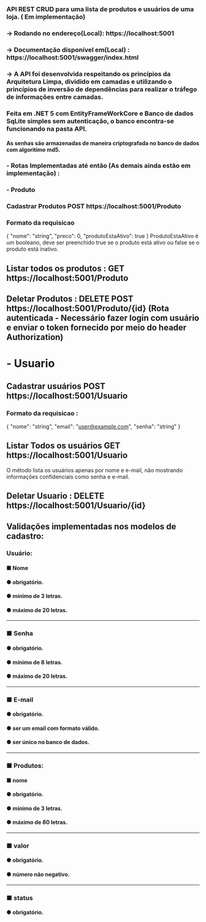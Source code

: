 ### API REST CRUD para uma lista de produtos e usuários de uma loja. ( Em implementação) 
### -> Rodando no endereço(Local): https://localhost:5001
### -> Documentação disponível em(Local) : https://localhost:5001/swagger/index.html
### -> A API foi desenvolvida respeitando os princípios da Arquitetura Limpa, dividido em camadas e utilizando o princípios de inversão de dependências para realizar o tráfego de informações entre camadas.
### Feita em .NET 5 com EntityFrameWorkCore e Banco de dados SqLite simples sem autenticação, o banco encontra-se funcionando na pasta API. 
#### As senhas são armazenadas de maneira criptografada no banco de dados com algoritimo md5.

### - Rotas Implementadas até então (As demais  ainda estão em implementação) : 
### - Produto
### Cadastrar Produtos POST https://localhost:5001/Produto
### Formato da requisicao 

{
  "nome": "string",
  "preco": 0,
  "produtoEstaAtivo": true
}
ProdutoEstaAtivo é um booleano, deve ser preenchido true se o produto está ativo ou false se o produto está inativo.


##  Listar todos os produtos : GET https://localhost:5001/Produto 
## Deletar Produtos : DELETE POST https://localhost:5001/Produto/{id} (Rota autenticada - Necessário fazer login com usuário e enviar o token fornecido por meio do header Authorization)

# - Usuario
## Cadastrar usuários POST https://localhost:5001/Usuario
### Formato da requisicao :
{
  "nome": "string",
  "email": "user@example.com",
  "senha": "string"
}
## Listar Todos os usuários GET https://localhost:5001/Usuario
O método lista os usuários apenas por nome e e-mail, não mostrando informações confidenciais como senha e e-mail.
## Deletar Usuario : DELETE https://localhost:5001/Usuario/{id}

## Validações implementadas nos modelos de cadastro:
### Usuário:
#### ■ Nome
#### ● obrigatório.
#### ● mínimo de 3 letras. 
#### ● máximo de 20 letras.
----------------------------
### ■ Senha
#### ● obrigatório.
#### ● mínimo de 8 letras.
#### ● máximo de 20 letras.
----------------------------
### ■ E-mail
#### ● obrigatório.
#### ● ser um email com formato válido.
#### ● ser único no banco de dados.
----------------------------
### ■ Produtos:
#### ■ nome
#### ● obrigatório.
#### ● mínimo de 3 letras.
#### ● máximo de 80 letras.
----------------------------
### ■ valor
#### ● obrigatório.
#### ● número não negativo.
----------------------------
### ■ status
#### ● obrigatório.
